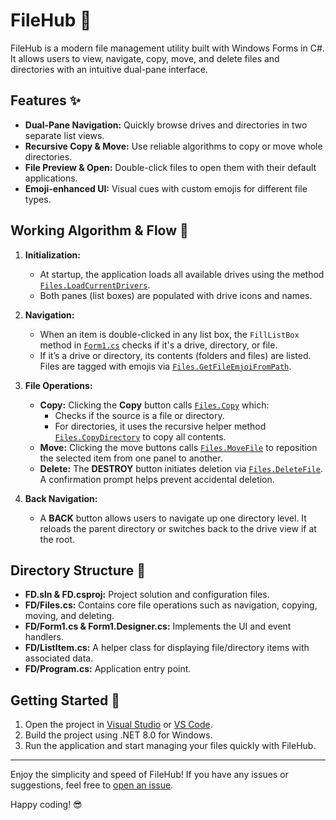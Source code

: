 ﻿# FileHub 🚀

FileHub is a modern file management utility built with Windows Forms in C#. It allows users to view, navigate, copy, move, and delete files and directories with an intuitive dual-pane interface.

## Features ✨

- **Dual-Pane Navigation:** Quickly browse drives and directories in two separate list views.
- **Recursive Copy & Move:** Use reliable algorithms to copy or move whole directories.
- **File Preview & Open:** Double-click files to open them with their default applications.
- **Emoji-enhanced UI:** Visual cues with custom emojis for different file types.

## Working Algorithm & Flow 🔄

1. **Initialization:**
   - At startup, the application loads all available drives using the method [`Files.LoadCurrentDrivers`](FD/Files.cs).
   - Both panes (list boxes) are populated with drive icons and names.

2. **Navigation:**
   - When an item is double-clicked in any list box, the `FillListBox` method in [`Form1.cs`](FD/Form1.cs) checks if it's a drive, directory, or file.
   - If it’s a drive or directory, its contents (folders and files) are listed. Files are tagged with emojis via [`Files.GetFileEmjoiFromPath`](FD/Files.cs).

3. **File Operations:**
   - **Copy:** Clicking the **Copy** button calls [`Files.Copy`](FD/Files.cs) which:
     - Checks if the source is a file or directory.
     - For directories, it uses the recursive helper method [`Files.CopyDirectory`](FD/Files.cs) to copy all contents.
   - **Move:** Clicking the move buttons calls [`Files.MoveFile`](FD/Files.cs) to reposition the selected item from one panel to another.
   - **Delete:** The **DESTROY** button initiates deletion via [`Files.DeleteFile`](FD/Files.cs). A confirmation prompt helps prevent accidental deletion.

4. **Back Navigation:**
   - A **BACK** button allows users to navigate up one directory level. It reloads the parent directory or switches back to the drive view if at the root.

## Directory Structure 📂

- **FD.sln & FD.csproj:** Project solution and configuration files.
- **FD/Files.cs:** Contains core file operations such as navigation, copying, moving, and deleting.
- **FD/Form1.cs & Form1.Designer.cs:** Implements the UI and event handlers.
- **FD/ListItem.cs:** A helper class for displaying file/directory items with associated data.
- **FD/Program.cs:** Application entry point.

## Getting Started 🚀

1. Open the project in [Visual Studio](https://visualstudio.microsoft.com/) or [VS Code](https://code.visualstudio.com/).
2. Build the project using .NET 8.0 for Windows.
3. Run the application and start managing your files quickly with FileHub.

---

Enjoy the simplicity and speed of FileHub! If you have any issues or suggestions, feel free to [open an issue](https://github.com/yourrepo/filehub/issues).

Happy coding! 😎